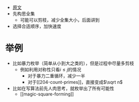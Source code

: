 - [原文](https://oiwiki.org/basic/enumerate/)
- 先构思全集
  - 可能可以剪枝，减少全集大小，后面讲到
- 选择合适顺序，加快速度
# 举例
- 比如暴力枚举（简单从小到大之类的），但是过程中尽量多剪枝
  - 例如利用对称性只看$i\le j$的情况
    - 对于暴力二重循环，减少一半
    - 对于[[204-count-primes]]，直接变成$\sqrt n$
- 比如在写算法前先人肉思考，就枚举出了所有可能性
  - [[magic-square-forming]]
